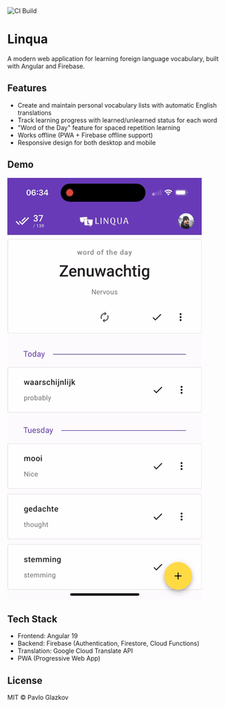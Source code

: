 ![CI Build](https://github.com/pglazkov/linqua-web/actions/workflows/main.yml/badge.svg)

# Linqua

A modern web application for learning foreign language vocabulary, built with Angular and Firebase.

## Features

- Create and maintain personal vocabulary lists with automatic English translations
- Track learning progress with learned/unlearned status for each word
- "Word of the Day" feature for spaced repetition learning
- Works offline (PWA + Firebase offline support)
- Responsive design for both desktop and mobile

## Demo

![Demo Animation](demo.gif)

## Tech Stack
- Frontend: Angular 19
- Backend: Firebase (Authentication, Firestore, Cloud Functions)
- Translation: Google Cloud Translate API
- PWA (Progressive Web App)

## License

MIT © Pavlo Glazkov
